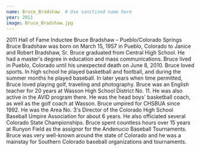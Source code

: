 ```yaml
---
name: Bruce_Bradshaw  # Use sanitized name here
year: 2011
image: Bruce_Bradshaw.jpg
---
```


2011 Hall of Fame Inductee Bruce Bradshaw – Pueblo/Colorado
Springs
Bruce Bradshaw was born on March 15, 1957 in Pueblo, Colorado to Janice and Robert
Bradshaw, Sr. Bruce graduated from Central High School. He had a master's degree in
education and mass communications. Bruce lived in Pueblo, Colorado until his unexpected
death on June 8, 2010.
Bruce loved sports. In high school he played basketball and football, and during the summer
months he played baseball. In later years when time permitted, Bruce loved playing golf,
traveling and photography.
Bruce was an English teacher for 20 years at Wasson High School District No. 11. He was also
active in the AVID program there. He was the head boys' basketball coach, as well as the golf
coach at Wasson.
Bruce umpired for CHSBUA since 1992. He was the Area No. 3's Director of the Colorado High
School Baseball Umpire Association for about 6 years. He also officiated several Colorado State
Championships. Bruce spent countless hours over 15 years at Runyon Field as the assignor for
the Andenucio Baseball Tournaments.
Bruce was very well-known around the state of Colorado and he was a mainstay for Southern
Colorado baseball organizations and tournaments.